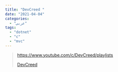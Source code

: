 ```yaml
---
title: "DevCreed "
date: "2021-04-04"
categories:
  - "عربي"
tags:
  - "dotnet"
  - "c"
  - "mvc"
---
```


> https://www.youtube.com/c/DevCreed/playlists
>
> [DevCreed ](https://www.youtube.com/c/DevCreed/playlists)
